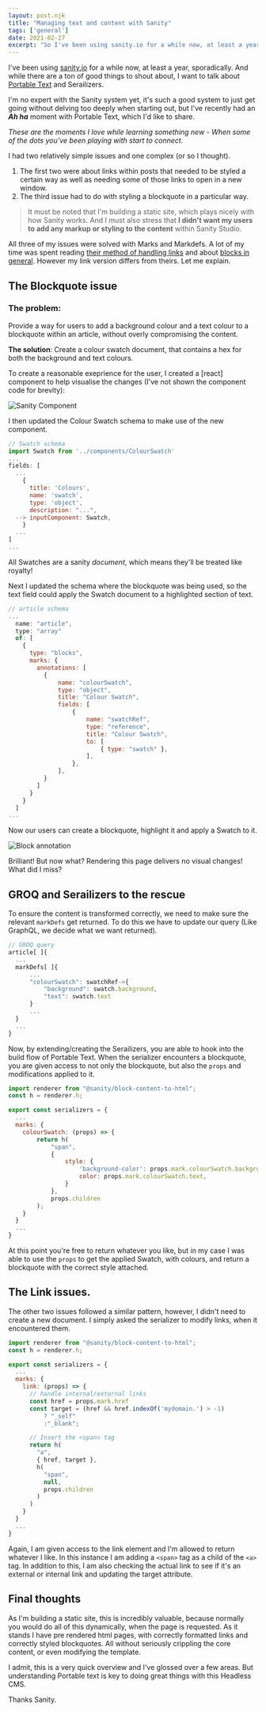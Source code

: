 ```yaml
---
layout: post.njk
title: "Managing text and content with Sanity"
tags: ['general']
date: 2021-02-27
excerpt: "So I've been using sanity.io for a while now, at least a year, sporadically. And while there are a ton of good things to shout about, I want to talk about Portable Text and Serailizers"
---
```


I've been using [sanity.io](https://sanity.io) for a while now, at least a year, sporadically. And while there are a ton of good things to shout about, I want to talk about [Portable Text](https://www.sanity.io/guides/introduction-to-portable-text) and Serailizers.

I'm no expert with the Sanity system yet, it's such a good system to just get going without delving too deeply when starting out, but I've recently had an ***Ah ha*** moment with Portable Text, which I'd like to share.

*These are the moments I love while learning something new - When some of the dots you've been playing with start to connect.*

I had two relatively simple issues and one complex (or so I thought). 
1. The first two were about links within posts that needed to be styled a certain way as well as needing some of those links to open in a new window.
2. The third issue had to do with styling a blockquote in a particular way.

>It must be noted that I'm building a static site, which plays nicely with how Sanity works. And I must also stress that **I didn't want my users to add any markup or styling to the content** within Sanity Studio.


All three of my issues were solved with Marks and Markdefs. A lot of my time was spent reading [their method of handling links](https://www.sanity.io/guides/portable-text-internal-and-external-links) and about [blocks in general](https://www.sanity.io/docs/block-content). However my link version differs from theirs. Let me explain.

## The Blockquote issue
### The problem: 
Provide a way for users to add a background colour and a text colour to a blockquote within an article, without overly compromising the content.

**The solution**: Create a colour swatch document, that contains a hex for both the background and text colours. 

To create a reasonable exeprience for the user, I created a [react] component to help visualise the changes (I've not shown the component code for brevity):

![Sanity Component](https://res.cloudinary.com/dxcpo9dzb/image/upload/v1614443051/blog/sanity-swatch-plugin_mdohnh.png)

I then updated the Colour Swatch schema to make use of the new component.

```javascript
// Swatch schema
import Swatch from '../components/ColourSwatch'
...
fields: [
  ...
    {
      title: 'Colours',
      name: 'swatch',
      type: 'object',
      description: "...",
  --> inputComponent: Swatch,
    }
  ...
]
...
```
All Swatches are a sanity *document*, which means they'll be treated like royalty!

Next I updated the schema where the blockquote was being used, so the text field could apply the Swatch document to a highlighted section of text.

```javascript
// article schema
...
  name: "article",
  type: "array"
  of: [
    {
      type: "blocks",
      marks: {
        annotations: [
          {
              name: "colourSwatch",
              type: "object",
              title: "Colour Swatch",
              fields: [
                  {
                      name: "swatchRef",
                      type: "reference",
                      title: "Colour Swatch",
                      to: [
                          { type: "swatch" },
                      ],
                  },
              ],
          }
        ]
      }
    }
  ]
...
```
Now our users can create a blockquote, highlight it and apply a Swatch to it.

![Block annotation](https://res.cloudinary.com/dxcpo9dzb/image/upload/v1614444280/blog/sanity-annotation_sotx3i.png)

Brilliant! But now what? Rendering this page delivers no visual changes! What did I miss?

## GROQ and Serailizers to the rescue
To ensure the content is transformed correctly, we need to make sure the relevant ```markDefs``` get returned. To do this we have to update our query (Like GraphQL, we decide what we want returned).

```javascript
// GROQ query
article[ ]{
  ...
  markDefs[ ]{
      ...
      "colourSwatch": swatchRef->{
          "background": swatch.background,
          "text": swatch.text
      }
      ...
  }
  ...
}
```
Now, by extending/creating the Serailizers, you are able to hook into the build flow of Portable Text. When the serializer encounters a blockquote, you are given access to not only the blockquote, but also the ```props``` and modifications applied to it. 

```javascript
import renderer from "@sanity/block-content-to-html";
const h = renderer.h;

export const serializers = {
  ...
  marks: {
    colourSwatch: (props) => {
        return h(
            "span", 
            {
                style: {
                    'background-color': props.mark.colourSwatch.background,
                    color: props.mark.colourSwatch.text,
                }
            },
            props.children
        );
    }
  }
  ...
}
```
At this point you're free to return whatever you like, but in my case I was able to use the ```props``` to get the applied Swatch, with colours, and return a blockquote with the correct style attached.

## The Link issues.

The other two issues followed a similar pattern, however, I didn't need to create a new document. I simply asked the serializer to modify links, when it encountered them. 

```javascript
import renderer from "@sanity/block-content-to-html";
const h = renderer.h;

export const serializers = {
  ...
  marks: {
    link: (props) => {
      // handle internal/external links
      const href = props.mark.href
      const target = (href && href.indexOf('mydomain.') > -1)
          ? "_self"
          :"_blank";

      // Insert the <span> tag
      return h(
        "a",
        { href, target },
        h(
          "span",
          null,
          props.children
        )
      )
    }
  }
  ...
}
```
Again, I am given access to the link element and I'm allowed to return whatever I like. In this instance I am adding a ```<span>``` tag as a child of the ```<a>``` tag. In addition to this, I am also checking the actual link to see if it's an external or internal link and updating the target attribute.

## Final thoughts
As I'm building a static site, this is incredibly valuable, because normally you would do all of this dynamically, when the page is requested. As it stands I have pre rendered html pages, with correctly formatted links and correctly styled blockquotes. All without seriously crippling the core content, or even modifying the template.

I admit, this is a very quick overview and I've glossed over a few areas. But understanding Portable text is key to doing great things with this Headless CMS.

Thanks Sanity.

